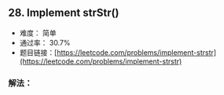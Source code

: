 ## 28. Implement strStr()


- 难度： 简单
- 通过率： 30.7%
- 题目链接：[https://leetcode.com/problems/implement-strstr](https://leetcode.com/problems/implement-strstr)



### 解法：